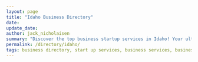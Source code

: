 ```yaml
---
layout: page
title: "Idaho Business Directory"
date: 
update_date: 
author: jack_nicholaisen
summary: "Discover the top business startup services in Idaho! Your ultimate guide to launching a successful venture."  
permalink: /directory/idaho/
tags: business directory, start up services, business services, business lawyers, registered agents,
---
```


